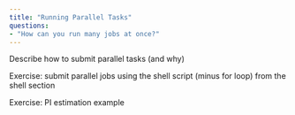 ```yaml
---
title: "Running Parallel Tasks"
questions:
- "How can you run many jobs at once?"
---
```


Describe how to submit parallel tasks (and why)

Exercise: submit parallel jobs using the shell script (minus for loop) from the shell section

Exercise: PI estimation example
